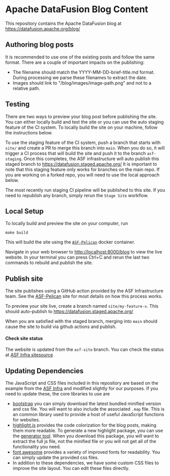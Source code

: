 # Apache DataFusion Blog Content

This repository contains the Apache DataFusion blog at https://datafusion.apache.org/blog/

## Authoring blog posts

It is recommended to use one of the existing posts and follow the same format.
There are a couple of important impacts on the publishing:

- The filename should match the YYYY-MM-DD-brief-title.md format. During
    processing we parse these filenames to extract the date.
- Images should link to "/blog/images/image-path.png" and not to a relative
    path.

## Testing

There are two ways to preview your blog post before publishing the site. You can
either locally build and test the site or you can use the auto staging feature
of the CI system. To locally build the site on your machine, follow the instructions below.

To use the staging feature of the CI system, push a branch that starts with
`site/` and create a PR to merge this branch into `main`. When you do so, it
will trigger a CI process that will build the site and push it to the branch
`asf-staging`. Once this completes, the ASF infrastructure will auto publish
this staged branch to https://datafusion.staged.apache.org/ It is important
to note that this staging feature only works for branches on the main repo.
If you are working on a forked repo, you will need to use the local approach
below.

The most recently run staging CI pipeline will be published to this site. If you
need to republish any branch, simply rerun the `Stage Site` workflow.

## Local Setup

To locally build and preview the site on your computer, run
```shell
make build
```

This will build the site using the [`ASF-Pelican`](https://github.com/apache/infrastructure-actions/tree/main/pelican) docker container.

Navigate in your web browser to [http://localhost:8000/blog](http://localhost:8000/blog) to view the live
website. In your terminal you can press Ctrl+C and rerun the last two commands
to rebuild and publish the site.

## Publish site

The site publishes using a GitHub action provided by the ASF Infrastructure team.
See the [ASF-Pelican](https://infra.apache.org/asf-pelican.html) site for most details
on how this process works.

To preview your site live, create a branch named `site/my-feature-x`. This should
auto-publish to https://datafusion.staged.apache.org/

When you are satisfied with the staged branch, merging into `main` should cause
the site to build via github actions and publish.

#### Check site status

The website is updated from the `asf-site` branch. You can check the status at 
[ASF Infra sitesource](https://infra-reports.apache.org/#sitesource)

## Updating Dependencies

The JavaScript and CSS files included in this repository are based on the
example from the [ASF Infra](https://github.com/apache/infrastructure-website)
and modified slightly for our purposes. If you need to update these, the core
libraries to use are

- [bootstrap](https://getbootstrap.com/) you can simply download the latest
    bundled minified version and css file. You will want to also include the
    associated `.map` file. This is an common library used to provide a host
    of useful JavaScript functions for websites.
- [highlight.js](https://highlightjs.org/) provides the code colorization
    for the blog posts, making them more readable. To generate a new highlight
    package, you can use the [generator tool](https://highlightjs.org/download).
    When you download this package, you will want to extract the full js file,
    not the minified file or you will not get all of the functionality you
    need.
- [font awesome](https://fontawesome.com/) provides a variety of improved
    fonts for readability. You can simply update the provided css files.
- In addition to these dependencies, we have some custom CSS files to improve
    the site layout. You can edit these files directly.

